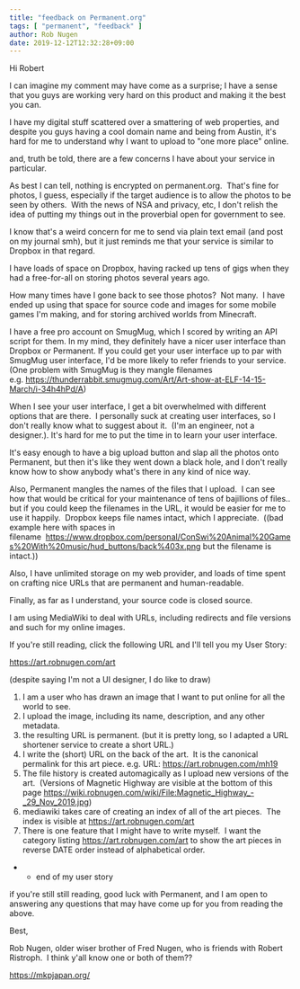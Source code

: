 ```yaml
---
title: "feedback on Permanent.org"
tags: [ "permanent", "feedback" ]
author: Rob Nugen
date: 2019-12-12T12:32:28+09:00
---
```


Hi Robert

I can imagine my comment may have come as a surprise; I have a sense that you guys are working very hard on this product and making it the best you can.

I have my digital stuff scattered over a smattering of web properties, and despite you guys having a cool domain name and being from Austin, it's hard for me to understand why I want to upload to "one more place" online.

and, truth be told, there are a few concerns I have about your service in particular.

As best I can tell, nothing is encrypted on permanent.org.  That's fine for photos, I guess, especially if the target audience is to allow the photos to be seen by others.  With the news of NSA and privacy, etc, I don't relish the idea of putting my things out in the proverbial open for government to see.

I know that's a weird concern for me to send via plain text email (and
post on my journal smh), but it just reminds me that your service is similar to Dropbox in that regard.

I have loads of space on Dropbox, having racked up tens of gigs when they had a free-for-all on storing photos several years ago.

How many times have I gone back to see those photos?  Not many.  I have ended up using that space for source code and images for some mobile games I'm making, and for storing archived worlds from Minecraft.

I have a free pro account on SmugMug, which I scored by writing an API script for them. In my mind, they definitely have a nicer user interface than Dropbox or Permanent. If you could get your user interface up to par with SmugMug user interface, I'd be more likely to refer friends to your service.  (One problem with SmugMug is they mangle filenames e.g. https://thunderrabbit.smugmug.com/Art/Art-show-at-ELF-14-15-March/i-34h4hPd/A)

When I see your user interface, I get a bit overwhelmed with different options that are there.  I personally suck at creating user interfaces, so I don't really know what to suggest about it.  (I'm an engineer, not a designer.). It's hard for me to put the time in to learn your user interface.  

It's easy enough to have a big upload button and slap all the photos onto Permanent, but then it's like they went down a black hole, and I don't really know how to show anybody what's there in any kind of nice way.

Also, Permanent mangles the names of the files that I upload.  I can see how that would be critical for your maintenance of tens of bajillions of files.. but if you could keep the filenames in the URL, it would be easier for me to use it happily.  Dropbox keeps file names intact, which I appreciate.  ((bad example here with spaces in filename  https://www.dropbox.com/personal/ConSwi%20Animal%20Games%20With%20music/hud_buttons/back%403x.png but the filename is intact.))

Also, I have unlimited storage on my web provider, and loads of time spent on crafting nice URLs that are permanent and human-readable.

Finally, as far as I understand, your source code is closed source.

I am using MediaWiki to deal with URLs, including redirects and file versions and such for my online images.

If you're still reading, click the following URL and I'll tell you my User Story:

https://art.robnugen.com/art

(despite saying I'm not a UI designer, I do like to draw)

1. I am a user who has drawn an image that I want to put online for all the world to see.
2. I upload the image, including its name, description, and any other metadata.
3. the resulting URL is permanent. (but it is pretty long, so I adapted a URL shortener service to create a short URL.)
4. I write the (short) URL on the back of the art.  It is the canonical permalink for this art piece. e.g. URL: https://art.robnugen.com/mh19
5. The file history is created automagically as I upload new versions of the art.  (Versions of Magnetic Highway are visible at the bottom of this page https://wiki.robnugen.com/wiki/File:Magnetic_Highway_-_29_Nov_2019.jpg)
6. mediawiki takes care of creating an index of all of the art pieces.  The index is visible at https://art.robnugen.com/art
7. There is one feature that I might have to write myself.  I want the category listing https://art.robnugen.com/art to show the art pieces in reverse DATE order instead of alphabetical order.

- - end of my user story

if you're still still reading, good luck with Permanent, and I am open to answering any questions that may have come up for you from reading the above.

Best,

Rob Nugen, older wiser brother of Fred Nugen, who is friends with Robert Ristroph.  I think y'all know one or both of them??

https://mkpjapan.org/
